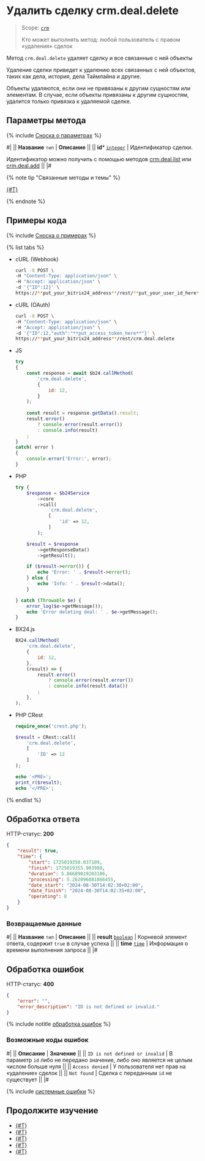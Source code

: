 # Удалить сделку crm.deal.delete

> Scope: [`crm`](../../scopes/permissions.md)
> 
> Кто может выполнять метод: любой пользователь с правом «удаления» сделок

Метод `crm.deal.delete` удаляет сделку и все связанные с ней объекты

Удаление сделки приведет к удалению всех связанных с ней объектов, таких как дела, история, дела Таймлайна и другие. 

Объекты удаляются, если они не привязаны к другим сущностям или элементам. В случае, если объекты привязаны к другим сущностям, удалится только привязка к удаляемой сделке.

## Параметры метода

{% include [Сноска о параметрах](../../../_includes/required.md) %}

#|
|| **Название**
`тип` | **Описание** ||
|| **id***
[`integer`](../../data-types.md) | Идентификатор сделки.

Идентификатор можно получить с помощью методов [crm.deal.list](./crm-deal-list.md) или [crm.deal.add](./crm-deal-add.md) ||
|#

{% note tip "Связанные методы и темы" %}

[{#T}](./recurring-deals/crm-deal-recurring-delete.md)

{% endnote %}

## Примеры кода

{% include [Сноска о примерах](../../../_includes/examples.md) %}

{% list tabs %}

- cURL (Webhook)

    ```bash
    curl -X POST \
    -H "Content-Type: application/json" \
    -H "Accept: application/json" \
    -d '{"ID":12}' \
    https://**put_your_bitrix24_address**/rest/**put_your_user_id_here**/**put_your_webbhook_here**/crm.deal.delete
    ```

- cURL (OAuth)

    ```bash
    curl -X POST \
    -H "Content-Type: application/json" \
    -H "Accept: application/json" \
    -d '{"ID":12,"auth":"**put_access_token_here**"}' \
    https://**put_your_bitrix24_address**/rest/crm.deal.delete
    ```

- JS


    ```js
    try
    {
    	const response = await $b24.callMethod(
    		'crm.deal.delete',
    		{
    			id: 12,
    		}
    	);
    	
    	const result = response.getData().result;
    	result.error()
    		? console.error(result.error())
    		: console.info(result)
    	;
    }
    catch( error )
    {
    	console.error('Error:', error);
    }
    ```

- PHP


    ```php
    try {
        $response = $b24Service
            ->core
            ->call(
                'crm.deal.delete',
                [
                    'id' => 12,
                ]
            );
    
        $result = $response
            ->getResponseData()
            ->getResult();
    
        if ($result->error()) {
            echo 'Error: ' . $result->error();
        } else {
            echo 'Info: ' . $result->data();
        }
    
    } catch (Throwable $e) {
        error_log($e->getMessage());
        echo 'Error deleting deal: ' . $e->getMessage();
    }
    ```

- BX24.js

    ```js
    BX24.callMethod(
        'crm.deal.delete',
        {
            id: 12,
        },
        (result) => {
            result.error()
                ? console.error(result.error())
                : console.info(result.data())
            ;
        },
    );
    ```

- PHP CRest

    ```php
    require_once('crest.php');

    $result = CRest::call(
        'crm.deal.delete',
        [
            'ID' => 12
        ]
    );

    echo '<PRE>';
    print_r($result);
    echo '</PRE>';
    ```

{% endlist %}

## Обработка ответа

HTTP-статус: **200**

```json
{
    "result": true,
    "time": {
        "start": 1725019350.037109,
        "finish": 1725019355.903999,
        "duration": 5.86689019203186,
        "processing": 5.262096881866455,
        "date_start": "2024-08-30T14:02:30+02:00",
        "date_finish": "2024-08-30T14:02:35+02:00",
        "operating": 0
    }
}
```

### Возвращаемые данные

#|
|| **Название**
`тип` | **Описание** ||
|| **result**
[`boolean`](../../data-types.md) | Корневой элемент ответа, содержит `true` в случае успеха ||
|| **time**
[`time`](../../data-types.md#time) | Информация о времени выполнения запроса ||
|#

## Обработка ошибок

HTTP-статус: **400**

```json
{
    "error": "",
    "error_description": "ID is not defined or invalid."
}
```

{% include notitle [обработка ошибок](../../../_includes/error-info.md) %}

### Возможные коды ошибок

#|
|| **Описание** | **Значение** ||
|| `ID is not defined or invalid` | В параметр `id` либо не передано значение, либо оно является не целым числом больше нуля ||
|| `Access denied` | У пользователя нет прав на «удаление» сделок ||
|| `Not found` | Сделка с переданным `id` не существует ||
|#

{% include [системные ошибки](./../../../_includes/system-errors.md) %}

## Продолжите изучение

- [{#T}](./crm-deal-add.md)
- [{#T}](./crm-deal-update.md)
- [{#T}](./crm-deal-get.md)
- [{#T}](./crm-deal-list.md)
- [{#T}](./crm-deal-fields.md)
